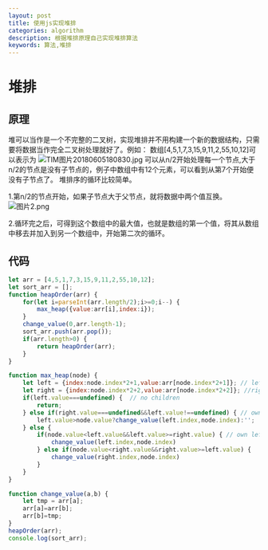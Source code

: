 ```yaml
---
layout: post
title: 使用js实现堆排
categories: algorithm
description: 根据堆排原理自己实现堆排算法
keywords: 算法,堆排
---
```

# 堆排

## 原理

堆可以当作是一个不完整的二叉树，实现堆排并不用构建一个新的数据结构，只需要将数据当作完全二叉树处理就好了。例如：
数组[4,5,1,7,3,15,9,11,2,55,10,12]可以表示为
![TIM图片20180605180830.jpg](https://i.loli.net/2018/06/05/5b16614c7fe68.jpg)
可以从n/2开始处理每一个节点,大于n/2的节点是没有子节点的，例子中数组中有12个元素，可以看到从第7个开始便没有子节点了。
堆排序的循环比较简单。

1.第n/2的节点开始，如果子节点大于父节点，就将数据中两个值互换。
![图片2.png](https://i.loli.net/2018/06/05/5b16634d9d910.png)
  
2.循环完之后，可得到这个数组中的最大值，也就是数组的第一个值，将其从数组中移去并加入到另一个数组中，开始第二次的循环。

## 代码

``` javascript
let arr = [4,5,1,7,3,15,9,11,2,55,10,12];
let sort_arr = [];
function heapOrder(arr) {
    for(let i=parseInt(arr.length/2);i>=0;i--) {
        max_heap({value:arr[i],index:i});
    }
    change_value(0,arr.length-1);
    sort_arr.push(arr.pop());
    if(arr.length>0) {
        return heapOrder(arr);
    }
}

function max_heap(node) {
    let left = {index:node.index*2+1,value:arr[node.index*2+1]}; // left children
    let right = {index:node.index*2+2,value:arr[node.index*2+2]}; //right children
    if(left.value===undefined) {  // no children
        return;
    } else if(right.value===undefined&&left.value!==undefined) { // own left children
        left.value>node.value?change_value(left.index,node.index):'';
    } else {
        if(node.value<left.value&&left.value>=right.value) { // own left and right children
            change_value(left.index,node.index)
        } else if(node.value<right.value&&right.value>=left.value) {
            change_value(right.index,node.index)
        }
    }
}

function change_value(a,b) {
    let tmp = arr[a];
    arr[a]=arr[b];
    arr[b]=tmp;
}
heapOrder(arr);
console.log(sort_arr);
```
